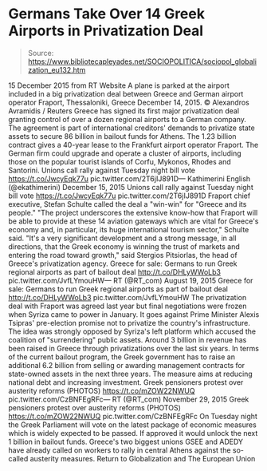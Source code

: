 # Germans Take Over 14 Greek Airports in Privatization Deal

> Source: https://www.bibliotecapleyades.net/SOCIOPOLITICA/sociopol_globalization_eu132.htm

15 December 2015
from RT Website
A plane is parked at the airport included in a big privatization deal
between Greece and German airport operator Fraport, Thessaloniki,
Greece December 14, 2015.
© Alexandros Avramidis / Reuters
Greece has signed its first major privatization deal granting control of over a dozen regional airports to a German company.
The agreement is part of international creditors' demands to privatize state assets to secure 86 billion in bailout funds for Athens. The 1.23 billion contract gives a 40-year lease to the Frankfurt airport operator Fraport. The German firm could upgrade and operate a cluster of airports, including those on the popular tourist islands of Corfu, Mykonos, Rhodes and Santorini.
Unions call rally against Tuesday night bill vote https://t.co/JwcyEqk77u pic.twitter.com/2T6jIJ891D— Kathimerini English (@ekathimerini) December 15, 2015
Unions call rally against Tuesday night bill vote https://t.co/JwcyEqk77u pic.twitter.com/2T6jIJ891D
Fraport chief executive, Stefan Schulte called the deal a "win-win" for "Greece and its people."
"The project underscores the extensive know-how that Fraport will be able to provide at these 14 aviation gateways which are vital for Greece's economy and, in particular, its huge international tourism sector," Schulte said. "It's a very significant development and a strong message, in all directions, that the Greek economy is winning the trust of markets and entering the road toward growth," said Stergios Pitsiorlas, the head of Greece's privatization agency.
Greece for sale: Germans to run Greek regional airports as part of bailout deal http://t.co/DHLyWWoLb3 pic.twitter.com/JvfLYmouHW— RT (@RT_com) August 19, 2015
Greece for sale: Germans to run Greek regional airports as part of bailout deal http://t.co/DHLyWWoLb3 pic.twitter.com/JvfLYmouHW
The privatization deal with Fraport was agreed last year but final negotiations were frozen when Syriza came to power in January.
It goes against Prime Minister Alexis Tsipras' pre-election promise not to privatize the country's infrastructure. The idea was strongly opposed by Syriza's left platform which accused the coalition of "surrendering" public assets. Around 3 billion in revenue has been raised in Greece through privatizations over the last six years.
In terms of the current bailout program, the Greek government has to raise an additional 6.2 billion from selling or awarding management contracts for state-owned assets in the next three years.
The measure aims at reducing national debt and increasing investment.
Greek pensioners protest over austerity reforms (PHOTOS) https://t.co/mZOW22NWUQ pic.twitter.com/CzBNFEgRFc— RT (@RT_com) November 29, 2015
Greek pensioners protest over austerity reforms (PHOTOS) https://t.co/mZOW22NWUQ pic.twitter.com/CzBNFEgRFc
On Tuesday night the Greek Parliament will vote on the latest package of economic measures which is widely expected to be passed. If approved it would unlock the next 1 billion in bailout funds. Greece's two biggest unions GSEE and ADEDY have already called on workers to rally in central Athens against the so-called austerity measures.
Return to Globalization and The European Union
